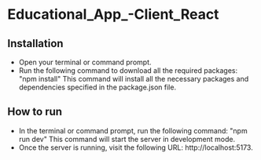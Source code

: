 # Educational_App_-Client_React

## Installation

- Open your terminal or command prompt.
- Run the following command to download all the required packages: "npm install" This command will install all the necessary packages and dependencies specified in the package.json file.

## How to run

- In the terminal or command prompt, run the following command: "npm run dev" This command will start the server in development mode.
- Once the server is running, visit the following URL: http://localhost:5173. 
